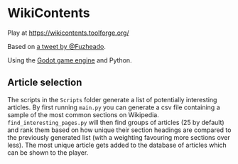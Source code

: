 # WikiContents
Play at https://wikicontents.toolforge.org/

Based on [a tweet by @Fuzheado](https://twitter.com/fuzheado/status/1525164874640371713).

Using the [Godot game engine](https://godotengine.org/) and Python.

## Article selection
The scripts in the `Scripts` folder generate a list of potentially interesting articles. By first running `main.py` you can generate a csv file containing a sample of the most common sections on Wikipedia. `find_interesting_pages.py` will then find groups of articles (25 by default) and rank them based on how unique their section headings are compared to the previously generated list (with a weighting favouring more sections over less). The most unique article gets added to the database of articles which can be shown to the player.
